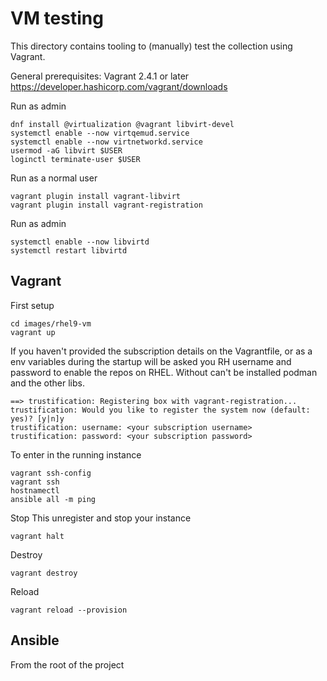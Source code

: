 # VM testing

This directory contains tooling to (manually) test the collection using Vagrant.


General prerequisites:
Vagrant 2.4.1 or later https://developer.hashicorp.com/vagrant/downloads

Run as admin 
```
dnf install @virtualization @vagrant libvirt-devel
systemctl enable --now virtqemud.service
systemctl enable --now virtnetworkd.service
usermod -aG libvirt $USER
loginctl terminate-user $USER
```
Run as a normal user
```
vagrant plugin install vagrant-libvirt
vagrant plugin install vagrant-registration
```
Run as admin
```
systemctl enable --now libvirtd
systemctl restart libvirtd
```

## Vagrant
First setup
```
cd images/rhel9-vm
vagrant up
```
If you haven't provided the subscription details on the Vagrantfile, or as a env variables
during the startup will be asked you RH username and password to enable the repos on RHEL.
Without can't be installed podman and the other libs.
```
==> trustification: Registering box with vagrant-registration...
trustification: Would you like to register the system now (default: yes)? [y|n]y
trustification: username: <your subscription username>
trustification: password: <your subscription password>
```
To enter in the running instance
```
vagrant ssh-config
vagrant ssh
hostnamectl
ansible all -m ping
```

Stop
This unregister and stop your instance
```
vagrant halt
```

Destroy
```
vagrant destroy
```

Reload
```
vagrant reload --provision
```

## Ansible 
From the root of the project



